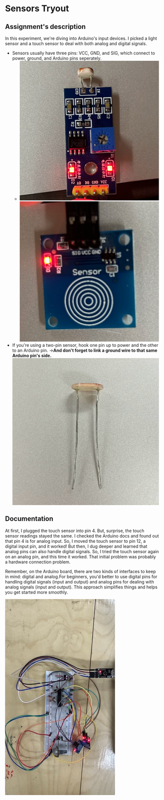 # Sensors Tryout

## Assignment's description
In this experiment, we're diving into Arduino's input devices. I picked a light sensor and a touch sensor to deal with both analog and digital signals.

- Sensors usually have three pins: VCC, GND, and SIG, which connect to power, ground, and Arduino pins seperately.
  - ![the light sensor I uesd](./images/IMG_0723.jpeg)![the touch sensor I used](./images/IMG_0722.jpeg)
- If you're using a two-pin sensor, hook one pin up to power and the other to an Arduino pin.
  ->**And don't forget to link a ground wire to that same Arduino pin's side.**
  ![the "raw" light sensor with only two pins](./images/IMG_0729.jpeg)

## Documentation
At first, I plugged the touch sensor into pin 4. But, surprise, the touch sensor readings stayed the same. I checked the Arduino docs and found out that pin 4 is for analog input. So, I moved the touch sensor to pin 12, a digital input pin, and it worked! But then, I dug deeper and learned that analog pins can also handle digital signals. So, I tried the touch sensor again on an analog pin, and this time it worked. That initial problem was probably a hardware connection problem.

Remember, on the Arduino board, there are two kinds of interfaces to keep in mind: digital and analog.For beginners, you'd better to use digital pins for handling digital signals (input and output) and analog pins for dealing with analog signals (input and output). This approach simplifies things and helps you get started more smoothly.

![my breadboard now](./images/IMG_0726.jpeg)
